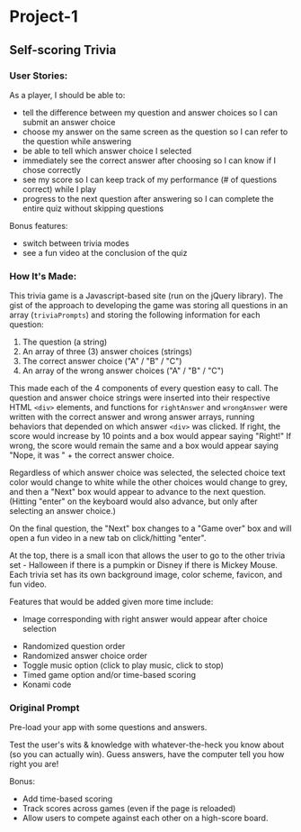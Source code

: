 # Project-1

## Self-scoring Trivia

### User Stories:

As a player, I should be able to:

* tell the difference between my question and answer choices so I can submit an answer choice
* choose my answer on the same screen as the question so I can refer to the question while answering
* be able to tell which answer choice I selected
* immediately see the correct answer after choosing so I can know if I chose correctly
* see my score so I can keep track of my performance (# of questions correct) while I play
* progress to the next question after answering so I can complete the entire quiz without skipping questions

Bonus features:
* switch between trivia modes
* see a fun video at the conclusion of the quiz

### How It's Made:

This trivia game is a Javascript-based site (run on the jQuery library). The gist of the approach to developing the game was storing all questions in an array (`triviaPrompts`) and storing the following information for each question:
1. The question (a string)
2. An array of three (3) answer choices (strings)
3. The correct answer choice ("A" / "B" / "C")
4. An array of the wrong answer choices ("A" / "B" / "C")

This made each of the 4 components of every question easy to call. The question and answer choice strings were inserted into their respective HTML `<div>` elements, and functions for `rightAnswer` and `wrongAnswer` were written with the correct answer and wrong answer arrays, running behaviors that depended on which answer `<div>` was clicked. If right, the score would increase by 10 points and a box would appear saying "Right!" If wrong, the score would remain the same and a box would appear saying "Nope, it was " + the correct answer choice.

Regardless of which answer choice was selected, the selected choice text color would change to white while the other choices would change to grey, and then a "Next" box would appear to advance to the next question. (Hitting "enter" on the keyboard would also advance, but only after selecting an answer choice.)

On the final question, the "Next" box changes to a "Game over" box and will open a fun video in a new tab on click/hitting "enter".

At the top, there is a small icon that allows the user to go to the other trivia set - Halloween if there is a pumpkin or Disney if there is Mickey Mouse. Each trivia set has its own background image, color scheme, favicon, and fun video.

Features that would be added given more time include:
* Image corresponding with right answer would appear after choice selection
<!-- This is pretty doable but began to get cumbersome because of existing styling -->
* Randomized question order
* Randomized answer choice order
* Toggle music option (click to play music, click to stop)
* Timed game option and/or time-based scoring
* Konami code

### Original Prompt

Pre-load your app with some questions and answers.

Test the user's wits & knowledge with whatever-the-heck you know about (so you can actually win). Guess answers, have the computer tell you how right you are!

Bonus:
* Add time-based scoring
* Track scores across games (even if the page is reloaded)
* Allow users to compete against each other on a high-score board.
